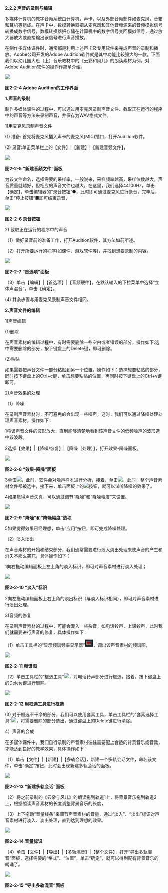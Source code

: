 **2.2.2 声音的录制与编辑**

多媒体计算机的教字音频系统由计算机，声卡，以及外部音频部件如麦克风，音箱和耳机等组成。在声卡中，数模转换器把从麦克风和其他音频源来的音频模拟信号转换成数字信号，数模转换器把存储在计算机中的数字信号变回模拟信号，通过放大器放大或直接输出该信号进行声音播放。

在制作多媒体课件时，通常都是利用上述声卡及专用软件来完成声音的录制和播放。Adobe公司开发的Adobe Audition软件就是其中功能比较强大的一款，下面我们以幼儿园大班（上）音乐教材中的《云彩和风儿》的朗读素材为例，对Adobe Audition软件的操作作简单介绍。

![](/assets/图片5.png)

**图2-2-4   Adobe Audition的工作界面**

**1.声音的录制**

制作多媒体课件的过程中，可以通过用麦克风录制声音文件、截取正在运行的程序中的声音等方法来录制声音，井保存为WAV格式文件。

1\)用麦克风录制声音文件

\(1\) 准备: 首先将麦克风插入声卡的麦克风\(MIC\)插口，打开Audition软件。

\(2\) 录音:单击菜单栏上的【文件】\|【新建】\|【新建音频文件】，

![](/assets/图片6.png)

**图2-2-5  “新建音频文件”面板**

为该文件命名，选择需要的采样率，一般说来，采样频率越高，采样位数越大，声音质量就越好，但相应的声音文件也越大。在这里，我们选择44100Hz，单击【确定】，单击编辑器的“录音按钮”●，此时即可通过麦克风进行录音，完毕后，单击“停止按钮”■即可结東录音，

![](/assets/图片7.png)

**图2-2-6  录音按钮**

2\) 截取正在运行的程序中的声音

（1）做好录音前的准备工作，打开Audition软件，其方法如前所述。

（2）打开所要运行的程序\(如课件、游戏软件等\)，并找到想要录制的内容。

![](/assets/图片8.png)

**图2-2-7  “首选项”面板**

（3）单击【编辑】\|【首选项】\|【音频硬件】，在默认输入的下拉菜单中选择“立体声混音”，单击【确定】。

\(4\) 其余步骤与用麦克风录制声音文件相同。

**2.声音文件的编辑**

1\)声音编辑

\(1\)删除

在声音素材的编辑过程中，有时需要删除一些空白或者错误的部分，操作如下:选中需要删除的部分，按下键盘上的Delete键，即可删除。

\(2\)粘贴

如果需要把声音文件一部分粘贴到另一个位置，操作如下：选择想要粘贴的部分，同时按下键盘上的Ctrl+c键，单击想要粘贴的位置，再同时按下键盘上的Ctrl+v键即可。

2\)声音效果的处理

（1）降噪

在录制声音素材时，不可避免的会出现一些噪声，这时，我们可以通过降噪处理处理声音素材，操作如下：

1将该声音文件的波形放大，直到能够清楚地看到该声音文件的低频噪声的波形选中该波段。

2选择【效果】\|【降噪/恢复】\|【降噪（处理）】，打开效果-降噪面板。

![](/assets/图片9.png)

**图2-2-8  “效果-降噪”面板**

3单击![](/assets/图片10.png)，此时，软件会对噪声样本进行分析，接着，单击![](/assets/图片11.png)，此时，整个声音素材文件都被选中，接下来，单击面板上的![](/assets/图片12.png)按钮，就可以试听降噪的效果了。

4如果觉得声音失真，可以通过调节“降噪”和“降噪幅度”来设置。

![](/assets/图片13.png)

**图2-2-9  “降噪”和“降噪幅度”选项**

5如果觉得效果已经理想，单击“应用”按钮，即可完成降噪处理。

（2）淡入淡出

在声音素材的开始和结束部分，我们通常需要进行淡入淡出处理来使声音的产生和消失不那么突兀，具体操作如下：

1向右拖动编辑面板上左上角的淡入标识，即可对声音素材进行淡入处理；

![](/assets/图片14.png)

**图2-2-10  “淡入”标识**

2向左拖动编辑面板上右上角的淡出标识（与淡入标识相同），即可对声音素材进行淡出处理。

3\)音频的修复

在录制声音素材的过程中，可能会混入一些杂音，如电话铃声，上课铃声，此时我们就需要进行声音的修复，具体操作如下：

（1）单击工具栏的“显示频谱频率显示器”![](/assets/图片15.png)，调出该声音素材的频谱图，

![](/assets/123.png)

**图2-2-11 频谱图**

（2）单击工具栏的“框选工具”![](/assets/图片16.png)，对电话铃声部分进行框选，接着，按下键盘上的Delete键进行删除。

![](/assets/图片17.png)

**图2-2-12  用框选工具进行框选**

\(3\) 对于框选不干净的部分，我们可以使用套索工具，单击工具栏的“套索选择工具”![](/assets/图片18.png)，将需要删除的部分选出，通过键盘上的Delete键进行清除。

4）声音的合成

在多媒体课件中，我们自行录制的声音素材往往需要配上合适的背景音乐或音效，才能达到良好的教学效果，具体操作如下：

（1）单击【文件】\|【新建】\|【多轨会话】，新建一个多轨会话文件，命名该文件，单击“确定”按钮，此时会出现新建多轨会话的面板。

![](/assets/图片19.png)

**图2-2-13  “新建多轨会话”面板**

（2）将之前录制的《云朵与风儿》的朗读拖到轨道1上，将背景音乐拖到轨道2上，根据朗读声音素材的长度调整背景音乐的长度，

（3）上下拖动“音量线条”来调节声音素材的音量，通过“淡入”、“淡出”标识对声音素材进行淡入、淡出处理，直到达到理想的效果。

![](/assets/图片20.png)

**图2-2-14  音量标识**

（4）单击【文件】\|【导出】\|【多轨混音】\|【整个文件】，打开“导出多轨混音”面板，选择需要的“格式”、“位置”，单击“确定”，就可以得到配有背景音乐的朗诵了。

![](/assets/图片21.png)

**图2-2-15  “导出多轨混音”面板**


